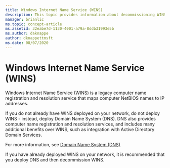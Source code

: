 ```yaml
---
title: Windows Internet Name Service (WINS)
description: This topic provides information about decommissioning WINS and using DNS for name resolution services on your network.
manager: brianlic
ms.topic: concept-article
ms.assetid: 32eabe7d-1130-4001-a79a-8ddb31993e5b
ms.author: daknappe
author: dknappettmsft
ms.date: 08/07/2020
---
```


#  Windows Internet Name Service (WINS)

Windows Internet Name Service (WINS) is a legacy computer name registration and resolution service that maps computer NetBIOS names to IP addresses.

If you do not already have WINS deployed on your network, do not deploy WINS - instead, deploy Domain Name System \(DNS\). DNS also provides computer name registration and resolution services, and includes many additional benefits over WINS, such as integration with Active Directory Domain Services.

For more information, see [Domain Name System (DNS)](../../dns/dns-top.md)

If you have already deployed WINS on your network, it is recommended that you deploy DNS and then decommission WINS.


